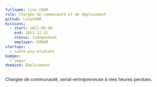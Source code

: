 ```yaml
---
fullname: Lina CHAM
role: Chargée de communauté et de déploiement
github: LinaCHAM
missions:
  - start: 2021-05-04
    end: 2021-12-31
    status: independent
    employer: DINUM
startups:
  - sante-psy-etudiant
badges:
  - segur
domaine: Déploiement
---
```


Chargée de communauté, serial-entrepreneuse à mes heures perdues.
